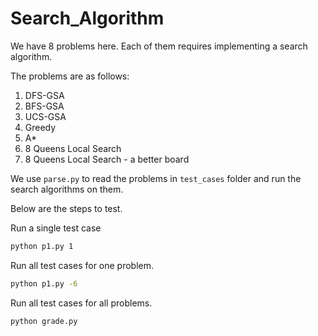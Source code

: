 # Search_Algorithm
We have 8 problems here. Each of them requires implementing a search algorithm. 

The problems are as follows:
1. DFS-GSA
2. BFS-GSA
3. UCS-GSA
4. Greedy
5. A*
6. 8 Queens Local Search
7. 8 Queens Local Search - a better board

We use `parse.py` to read the problems in `test_cases` folder and run the search algorithms on them.

Below are the steps to test.

Run a single test case
```bash
python p1.py 1
```
Run all test cases for one problem.
```bash
python p1.py -6
```

Run all test cases for all problems.
```bash
python grade.py
```